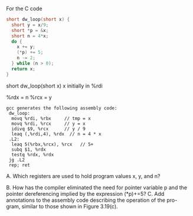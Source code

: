 For the C code
```c
short dw_loop(short x) {
  short y = x/9;
  short *p = &x;
  short n = 4*x;
  do {
    x += y;
    (*p) += 5;
    n -= 2;
  } while (n > 0);
  return x;
}
```

short dw_loop(short x)
x initially in %rdi

%rdx = n
%rcx = y
```assembly
gcc generates the following assembly code:
 dw_loop:
  movq %rdi, %rbx     // tmp = x
  movq %rdi, %rcx     // y = x
  idivq $9, %rcx      // y / 9
  leaq (,%rdi,4), %rdx  // n = 4 * x
 .L2:
  leaq 5(%rbx,%rcx), %rcx   // 5+
  subq $1, %rdx
  testq %rdx, %rdx
 jg .L2
 rep; ret

```

A. Which registers are used to hold program values x, y, and n?


B. How has the compiler eliminated the need for pointer variable p and the
pointer dereferencing implied by the expression (*p)+=5?
C. Add annotations to the assembly code describing the operation of the pro-
gram, similar to those shown in Figure 3.19(c).
